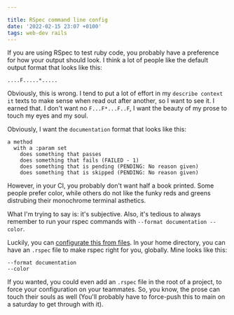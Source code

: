 ```yaml
---

title: RSpec command line config
date: '2022-02-15 23:07 +0100'
tags: web-dev rails
---
```


If you are using RSpec to test ruby code, you probably have a preference for how your output should look. I think a lot of people like the default output format that looks like this:

```
....F.....*.....
```

Obviously, this is wrong. I tend to put a lot of effort in my `describe context it` texts to make sense when read out after another, so I want to see it. I earned that. I don't want no `F...F*...F..F`, I want the beauty of my prose to touch my eyes and my soul.

Obviously, I want the `documentation` format that looks like this:

```
a method
  with a :param set
    does something that passes
    does something that fails (FAILED - 1)
    does something that is pending (PENDING: No reason given)
    does something that is skipped (PENDING: No reason given)
```

However, in your CI, you probably don't want half a book printed. Some people prefer color, while others do not like the funky reds and greens distrubing their monochrome terminal asthetics.

What I'm trying to say is: it's subjective. Also, it's tedious to always remember to run your rspec commands with `--format documentation --color`.

Luckily, you can [configurate this from files](https://relishapp.com/rspec/rspec-core/v/3-10/docs/configuration/read-command-line-configuration-options-from-files). In your home directory, you can have an `.rspec` file to make rspec right for you, globally. Mine looks like this:

```
--format documentation
--color
```

If you wanted, you could even add an `.rspec` file in the root of a project, to force your configuration on your teammates. So, you know, the prose can touch their souls as well (You'll probably have to force-push this to main on a saturday to get through with it).
